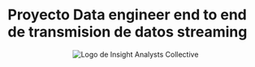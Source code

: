 # Proyecto Data engineer end to end de transmision de datos streaming

<p align="center">
  <img src="https://github.com/Carlit0sCDC/End-to-end-Streaming-Data--Project/home/carlos/source/Data engineering architecture.png" alt="Logo de Insight Analysts Collective" >
</p>
